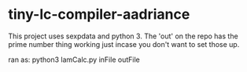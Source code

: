 # tiny-lc-compiler-aadriance

This project uses sexpdata and python 3.  The 'out' on the repo has the prime number thing working just incase you don't want to set those up.

ran as:
python3 lamCalc.py inFile outFile

